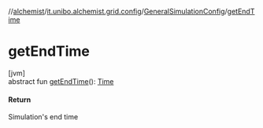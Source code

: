 //[alchemist](../../../index.md)/[it.unibo.alchemist.grid.config](../index.md)/[GeneralSimulationConfig](index.md)/[getEndTime](get-end-time.md)

# getEndTime

[jvm]\
abstract fun [getEndTime](get-end-time.md)(): [Time](../../it.unibo.alchemist.model.interfaces/-time/index.md)

#### Return

Simulation's end time
